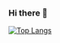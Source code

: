 ### Hi there 👋
[![Top Langs](https://github-readme-stats.vercel.app/api/top-langs/?username=nico-mu)](https://github.com/anuraghazra/github-readme-stats)
<!--
**nico-mu/nico-mu** is a ✨ _special_ ✨ repository because its `README.md` (this file) appears on your GitHub profile.

Here are some ideas to get you started:

- 🔭 I’m currently working on ...
- 🌱 I’m currently learning ...
- 👯 I’m looking to collaborate on ...
- 🤔 I’m looking for help with ...
- 💬 Ask me about ...
- 📫 How to reach me: ...
- 😄 Pronouns: ...
- ⚡ Fun fact: ...
-->
